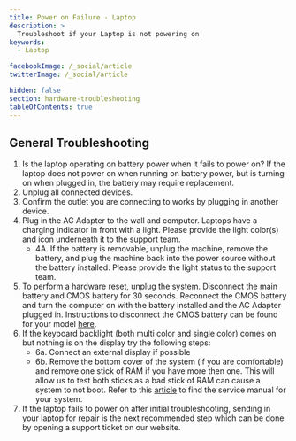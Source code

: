 ```yaml
---
title: Power on Failure - Laptop
description: >
  Troubleshoot if your Laptop is not powering on
keywords:
  - Laptop

facebookImage: /_social/article
twitterImage: /_social/article

hidden: false
section: hardware-troubleshooting
tableOfContents: true
---
```


## General Troubleshooting

1. Is the laptop operating on battery power when it fails to power on? If the laptop does not power on when running on battery power, but is turning on when plugged in, the battery may require replacement.
2. Unplug all connected devices.
3. Confirm the outlet you are connecting to works by plugging in another device.
4. Plug in the AC Adapter to the wall and computer. Laptops have a charging indicator in front with a light. Please provide the light color(s) and icon underneath it to the support team.
     - 4A. If the battery is removable, unplug the machine, remove the battery, and plug the machine back into the power source without the battery installed. Please provide the light status to the support team.
5. To perform a hardware reset, unplug the system. Disconnect the main battery and CMOS battery for 30 seconds. Reconnect the CMOS battery and turn the computer on with the battery installed and the AC Adapter plugged in. Instructions to disconnect the CMOS battery can be found for your model [here](https://tech-docs.system76.com/README.html).
6. If the keyboard backlight (both multi color and single color) comes on but nothing is on the display try the following steps:
    - 6a. Connect an external display if possible
    - 6b. Remove the bottom cover of the system (if you are comfortable) and remove one stick of RAM if you have more then one. This will allow us to test both sticks as a bad stick of RAM can cause a system to not boot. Refer to this [article](/articles/guides) to find the service manual for your system.
7. If the laptop fails to power on after initial troubleshooting, sending in your laptop for repair is the next recommended step which can be done by opening a support ticket on our website.
